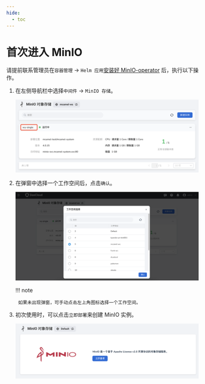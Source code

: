 ```yaml
---
hide:
  - toc
---
```


# 首次进入 MinIO

请提前联系管理员在`容器管理` -> `Helm 应用`[安装好 MinIO-operator](../quickstart/install.md) 后，执行以下操作。

1. 在左侧导航栏中选择`中间件` -> `MinIO 存储`。

    ![](../images/view01.png)

2. 在弹窗中选择一个工作空间后，点击`确认`。

    ![](../images/login02.png)

    !!! note

        如果未出现弹窗，可手动点击左上角图标选择一个工作空间。

3. 初次使用时，可以点击`立即部署`来创建 MinIO 实例。

    ![](../images/what03.png)
